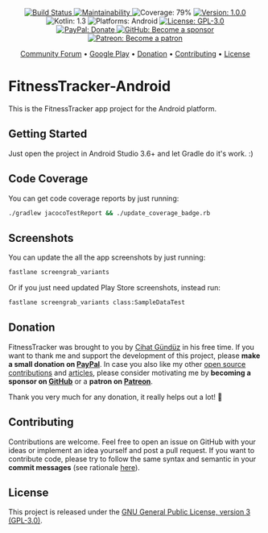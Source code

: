 <p align="center">
    <a href="https://app.bitrise.io/app/f42a1e81bd77a859">
        <img src="https://app.bitrise.io/app/f42a1e81bd77a859/status.svg?token=TnM9D2t2Acm9d3J5cpSv0w&branch=main"
            alt="Build Status">
    </a>
    <a href="https://codeclimate.com/github/Flinesoft/FitnessTracker-Android/maintainability">
        <img src="https://api.codeclimate.com/v1/badges/d1a64335934171d77a4c/maintainability"
             alt="Maintainability"/>
    </a>
    <img src="https://img.shields.io/badge/Coverage-79%25-cyan.svg"
         alt="Coverage: 79%">
    <a href="https://github.com/Flinesoft/FitnessTracker-Android/releases">
        <img src="https://img.shields.io/badge/Version-1.0.0-blue.svg"
             alt="Version: 1.0.0">
    </a>
    <img src="https://img.shields.io/badge/Kotlin-1.3-FFAC45.svg"
         alt="Kotlin: 1.3">
    <img src="https://img.shields.io/badge/Platforms-Android-FF69B4.svg"
        alt="Platforms: Android">
    <a href="https://github.com/Flinesoft/FitnessTracker-Android/blob/main/LICENSE">
        <img src="https://img.shields.io/badge/License-GPL--3.0-lightgrey.svg"
             alt="License: GPL-3.0">
    </a>
    <br />
    <a href="https://paypal.me/Dschee/5EUR">
        <img src="https://img.shields.io/badge/PayPal-Donate-orange.svg"
             alt="PayPal: Donate">
    </a>
    <a href="https://github.com/sponsors/Jeehut">
        <img src="https://img.shields.io/badge/GitHub-Become a sponsor-orange.svg"
             alt="GitHub: Become a sponsor">
    </a>
    <a href="https://patreon.com/Jeehut">
        <img src="https://img.shields.io/badge/Patreon-Become a patron-orange.svg"
             alt="Patreon: Become a patron">
    </a>
</p>

<p align="center">
  <a href="https://community.flinesoft.com/c/fitness-tracker-app">Community Forum</a>
  • <a href="https://play.google.com/store/apps/details?id=com.flinesoft.fitnesstracker">Google Play</a>
  • <a href="#donation">Donation</a>
  • <a href="#contributing">Contributing</a>
  • <a href="#license">License</a>
</p>

# FitnessTracker-Android

This is the FitnessTracker app project for the Android platform.

## Getting Started

Just open the project in Android Studio 3.6+ and let Gradle do it's work. :)

## Code Coverage

You can get code coverage reports by just running:

```bash
./gradlew jacocoTestReport && ./update_coverage_badge.rb
```

## Screenshots

You can update the all the app screenshots by just running:

```bash
fastlane screengrab_variants
```

Or if you just need updated Play Store screenshots, instead run:

```bash
fastlane screengrab_variants class:SampleDataTest
```

## Donation

FitnessTracker was brought to you by [Cihat Gündüz](https://github.com/Jeehut) in his free time. If you want to thank me and support the development of this project, please **make a small donation on [PayPal](https://paypal.me/Dschee/5EUR)**. In case you also like my other [open source contributions](https://github.com/Flinesoft) and [articles](https://medium.com/@Jeehut), please consider motivating me by **becoming a sponsor on [GitHub](https://github.com/sponsors/Jeehut)** or a **patron on [Patreon](https://www.patreon.com/Jeehut)**.

Thank you very much for any donation, it really helps out a lot! 💯


## Contributing

Contributions are welcome. Feel free to open an issue on GitHub with your ideas or implement an idea yourself and post a pull request. If you want to contribute code, please try to follow the same syntax and semantic in your **commit messages** (see rationale [here](http://chris.beams.io/posts/git-commit/)).

## License
This project is released under the [GNU General Public License, version 3 (GPL-3.0)](http://opensource.org/licenses/GPL-3.0).
